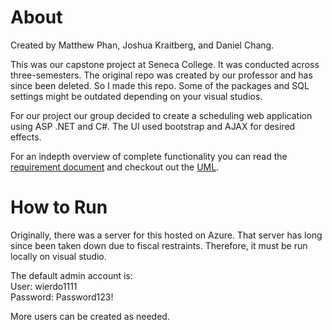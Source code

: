 # About

Created by Matthew Phan, Joshua Kraitberg, and Daniel Chang.

This was our capstone project at Seneca College.  It was conducted across three-semesters.  The original repo was created by our professor and has since been deleted.  So I made this repo.  Some of the packages and SQL settings might be outdated depending on your visual studios.

For our project our group decided to create a scheduling web application using ASP .NET and C#.  The UI used bootstrap and AJAX for desired effects.

For an indepth overview of complete functionality you can read the [requirement document](Team10SysReq.doc) and checkout out the [UML](RaidExec.uml).

# How to Run
 
Originally, there was a server for this hosted on Azure.  That server has long since been taken down due to fiscal restraints.  Therefore, it must be run locally on visual studio.

The default admin account is:  
User: wierdo1111  
Password: Password123!  

More users can be created as needed.


